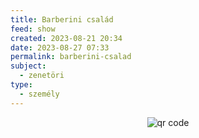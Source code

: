 ```yaml
---
title: Barberini család
feed: show
created: 2023-08-21 20:34
date: 2023-08-27 07:33
permalink: barberini-csalad
subject:
  - zenetöri
type:
  - személy
---
```





<p style="text-align: center;"><img src="https://chart.googleapis.com/chart?cht=qr&chl=https://notes.andrasdenes.com/barberini-csalad&chs=180x180&choe=UTF-8&chld=L|2" alt="qr code"></p>


